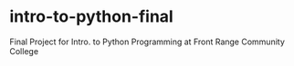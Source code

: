 # intro-to-python-final
Final Project for Intro. to Python Programming at Front Range Community College
